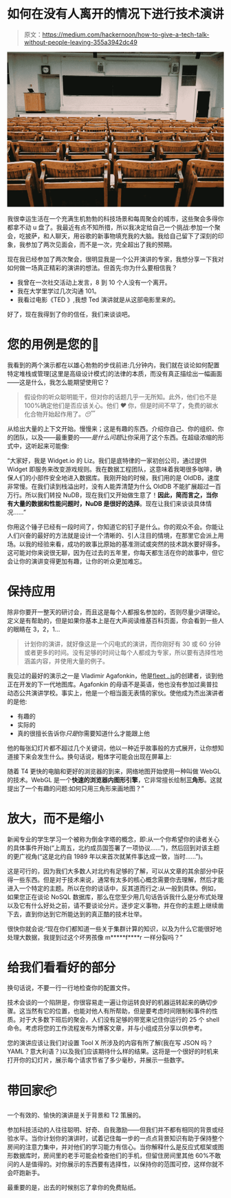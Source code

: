 # 如何在没有人离开的情况下进行技术演讲

> 原文：<https://medium.com/hackernoon/how-to-give-a-tech-talk-without-people-leaving-355a3942dc49>

![](img/f7335ca5e47339ff7e0612cf96446758.png)

我很幸运生活在一个充满生机勃勃的科技场景和每周聚会的城市，这些聚会多得你都拿不动 u 盘了。我最近有点不知所措，所以我决定给自己一个挑战:参加一个聚会，吃披萨，和人聊天，用谷歌的新事物填充我的大脑。我给自己留下了深刻的印象，我参加了两次见面会，而不是一次，完全超出了我的预期。

现在我已经参加了两次聚会，很明显我是一个公开演讲的专家，我想分享一下我对如何做一场真正精彩的演讲的想法。但首先:你为什么要相信我？

*   我曾在一次社交活动上发言，8 到 10 个人没有一个离开。
*   我在大学里学过几次沟通 101。
*   我看过电影《TED 》,我想 Ted 演讲就是从这部电影里来的。

好了，现在我得到了你的信任，我们来谈谈吧。

# 您的用例是您的🦄

我看到的两个演示都在以雄心勃勃的步伐前进:几分钟内，我们就在谈论如何配置特定堆栈或管理[这里是高级设计模式]的法律的本质，而没有真正描绘出一幅画面——这是什么，我怎么能期望使用它？

> 假设你的听众聪明能干，但对你的话题几乎一无所知。此外，他们也不是 100%确定他们是否应该关心。他们 *❤* 你，但是时间不早了，免费的碳水化合物开始起作用了。*😴*

从给出大量的上下文开始。慢慢来；这是有趣的东西。介绍你自己、你的组织、你的团队，以及——最重要的——*是什么问题*让你采用了这个东西。在超级浓缩的形式中，这听起来可能像:

“大家好，我是 Widget.io 的 Liz。我们是底特律的一家初创公司，通过提供 Widget 即服务来改变游戏规则。我在数据工程团队，这意味着我喝很多咖啡，确保人们的小部件安全地进入数据库。我刚开始的时候，我们用的是 OldDB，速度非常慢。在我们读到栈溢出时，没有人能弄清楚为什么 OldDB 不能扩展超过一百万行。所以我们转投 NuDB，现在我们又开始做生意了！**因此，简而言之，当你有大量的数据和性能问题时，NuDB 是很好的选择**。现在让我们来谈谈具体情况……”

你用这个锤子已经有一段时间了，你知道它的钉子是什么。你的观众不会。你能让人们兴奋的最好的方法就是设计一个清晰的、引人注目的情境，在那里它会派上用场。以我的经验来看，成功的故事比原始的基准测试或突然的技术跳水要好得多。这可能对你来说很无聊，因为在过去的五年里，你每天都生活在你的故事中，但它会让你的演讲变得更加有趣，让你的听众更加难忘。

# 保持应用

除非你要开一整天的研讨会，而且这是每个人都报名参加的，否则尽量少讲理论。定义是有帮助的，但是如果你基本上是在大声阅读维基百科页面，你会看到一些人的眼睛在 3，2，1…

> 计划你的演讲，就好像这是一个闪电式的演讲，而你刚好有 30 或 60 分钟或者更多的时间。没有足够的时间让每个人都成为专家，所以要有选择性地涵盖内容，并使用大量的例子。

我见过的最好的演示之一是 Vladimir Agafonkin，他是[fleet . js](http://leafletjs.com/)的创建者，谈到他正在开发的下一代地图库。Agafonkin 的母语不是英语，他也没有参加过奥普拉动态公共演讲学校。事实上，他是一个相当面无表情的家伙。使他成为杰出演讲者的是他:

*   有趣的
*   实际的
*   真的很擅长告诉你*只是*你需要知道什么才能跟上他

他的每张幻灯片都不超过几个关键词，他以一种近乎故事般的方式展开，让你想知道接下来会发生什么。换句话说，粗体字可能会出现在屏幕上:

随着 T4 更快的电脑和更好的浏览器的到来，网络地图开始使用一种叫做 WebGL 的技术。WebGL 是一个**快速的浏览器内图形引擎**，它非常擅长绘制**三角形**。这就提出了一个有趣的问题:如何只用三角形来画地图？”

# 放大，而不是缩小

新闻专业的学生学习一个被称为倒金字塔的概念，即:从一个你希望你的读者关心的具体事件开始(“上周五，北约成员国签署了一项协议……”)，然后回到对该主题的更广视角(“这是北约自 1989 年以来首次就某件事达成一致，当时……”)。

这是可行的，因为我们大多数人对北约有足够的了解，可以从文章的其余部分中获得一些东西。但是对于技术来说，通常有太多的核心概念需要你去理解，然后才能进入一个特定的主题。所以在你的谈话中，反其道而行之:从一般到具体。例如，如果您正在谈论 NoSQL 数据库，那么在您至少用几句话告诉我什么是分布式处理以及它有什么好处之前，请不要谈论分片。逐步定义事物，并在你的主题上继续凿下去，直到你达到它所能达到的真正酷的技术壮举。

很快你就会说:“现在你们都知道一些关于集群计算的知识，以及为什么它能很好地处理大数据，我提到过这个坏男孩像 m*****f****r 一样分裂吗？”

# 给我们看看好的部分

换句话说，不要一行一行地检查你的配置文件。

技术会谈的一个陷阱是，你很容易走一遍让你运转良好的机器运转起来的确切步骤。这当然有它的位置，也能对他人有所帮助，但是要考虑时间限制和事件的性质。对于大多数下班后的聚会，人们没有足够的带宽来记住你运行的 25 个 shell 命令。考虑将您的工作流程发布为博客文章，并与小组成员分享以供参考。

您的演讲应该让我们对设置 Tool X 所涉及的内容有所了解(我在写 JSON 吗？YAML？意大利语？)以及我们应该期待什么样的结果。这将是一个很好的时机来打开你的幻灯片，展示每个请求节省了多少毫秒，并展示一些数字。

# 带回家📦

一个有效的、愉快的演讲是关于背景和 T2 策展的。

参加科技活动的人往往聪明、好奇、自我激励——但我们并不都有相同的背景或经验水平。当你计划你的演讲时，试着记住每一步的一点点背景知识有助于保持整个房间的注意力集中，并对他们的学习能力有信心。当你解释什么是反应式框架或图形数据库时，房间里的老手可能会检查他们的手机，但留住房间里其他 60%不敢问的人是值得的。对你展示的东西要有选择性，以保持你的范围可控，这样你就不会吓跑新手。

最重要的是，出去的时候别忘了拿你的免费贴纸。